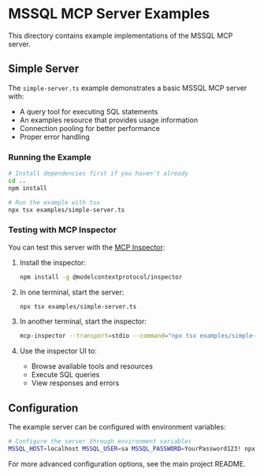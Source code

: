 # MSSQL MCP Server Examples

This directory contains example implementations of the MSSQL MCP server.

## Simple Server

The `simple-server.ts` example demonstrates a basic MSSQL MCP server with:
- A query tool for executing SQL statements
- An examples resource that provides usage information
- Connection pooling for better performance
- Proper error handling

### Running the Example

```bash
# Install dependencies first if you haven't already
cd ..
npm install

# Run the example with tsx
npx tsx examples/simple-server.ts
```

### Testing with MCP Inspector

You can test this server with the [MCP Inspector](https://github.com/modelcontextprotocol/inspector):

1. Install the inspector:
   ```bash
   npm install -g @modelcontextprotocol/inspector
   ```

2. In one terminal, start the server:
   ```bash
   npx tsx examples/simple-server.ts
   ```

3. In another terminal, start the inspector:
   ```bash
   mcp-inspector --transport=stdio --command="npx tsx examples/simple-server.ts"
   ```

4. Use the inspector UI to:
   - Browse available tools and resources
   - Execute SQL queries
   - View responses and errors

## Configuration

The example server can be configured with environment variables:

```bash
# Configure the server through environment variables
MSSQL_HOST=localhost MSSQL_USER=sa MSSQL_PASSWORD=YourPassword123! npx tsx examples/simple-server.ts
```

For more advanced configuration options, see the main project README.
